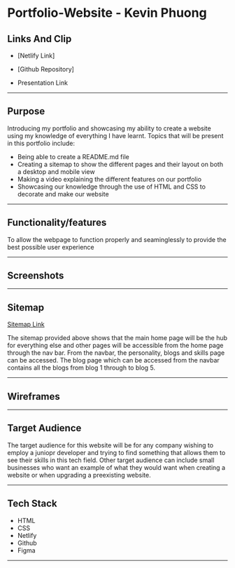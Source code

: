 # Portfolio-Website - Kevin Phuong

## Links And Clip

- [Netlify Link]

- [Github Repository]

- Presentation Link

---

## Purpose

Introducing my portfolio and showcasing my ability to create a website using my knowledge of everything I have learnt. Topics that will be present in this portfolio include:

- Being able to create a README.md file
- Creating a sitemap to show the different pages and their layout on both a desktop and mobile view
- Making a video explaining the different features on our portfolio
- Showcasing our knowledge through the use of HTML and CSS to decorate and make our website

---

## Functionality/features

To allow the webpage to function properly and seaminglessly to provide the best possible user experience

---

## Screenshots

---

## Sitemap

[Sitemap Link](./docs/Sitemap.png")

The sitemap provided above shows that the main home page will be the hub for everything else and other pages will be accessible from the home page through the nav bar. From the navbar, the personality, blogs and skills page can be accessed. The blog page which can be accessed from the navbar contains all the blogs from blog 1 through to blog 5.

---

## Wireframes

---

## Target Audience

The target audience for this website will be for any company wishing to employ a juniopr developer and trying to find something that allows them to see their skills in this tech field. Other target audience can include small businesses who want an example of what they would want when creating a website or when upgrading a preexisting website.

---

## Tech Stack

- HTML
- CSS
- Netlify
- Github
- Figma

---
